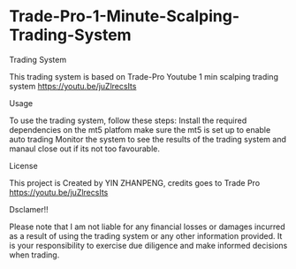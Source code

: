 # Trade-Pro-1-Minute-Scalping-Trading-System
Trading System

This trading system is based on Trade-Pro Youtube 1 min scalping trading system
https://youtu.be/juZlrecsIts

Usage

To use the trading system, follow these steps: Install the required dependencies on the mt5 platfom make sure the mt5 is set up to enable auto trading Monitor the system to see the results of the trading system and manaul close out if its not too favourable.

License

This project is Created by YIN ZHANPENG, credits goes to Trade Pro 
https://youtu.be/juZlrecsIts

Dsclamer!!

Please note that I am not liable for any financial losses or damages incurred as a result of using the trading system or any other information provided. It is your responsibility to exercise due diligence and make informed decisions when trading.
